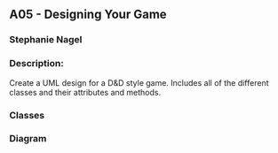 ## A05 - Designing Your Game
### Stephanie Nagel
### Description:

Create a UML design for a D&D style game. Includes all of the different classes and their attributes and methods. 

### Classes


### Diagram